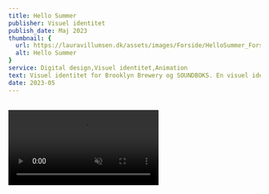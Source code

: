 ```yaml
---
title: Hello Summer
publisher: Visuel identitet
publish_date: Maj 2023
thumbnail: {
  url: https://lauravillumsen.dk/assets/images/Forside/HelloSummer_Forside.jpg,
  alt: Hello Summer
}
service: Digital design,Visuel identitet,Animation
text: Visuel identitet for Brooklyn Brewery og SOUNDBOKS. En visuel identitet som skal udstråle sommer og det københavnske urbanliv. ”SOUNDBOKS og The Brooklyn Brewery inviterer dig til at samle dine venner og skyde sommeren i gang med summende melodier, gratis øl og en lodtrækning med en pris, der vil løfte din sommer.” Hello Summer var et event hvor flere danske artister performede med musik, dans, scenekunst osv. Alle billeder er taget af fotografen Katrine Gøth.
date: 2023-05
---
```


<div class="lg:grid lg:grid-cols-12 lg:gap-3">
  <img class="lg:col-span-4" src="https://lauravillumsen.dk/assets/images/HelloSummer_underside/1_HelloSummer_underside.png" alt="">
  <img class="lg:col-span-8" src="https://lauravillumsen.dk/assets/images/HelloSummer_underside/2_HelloSummer_underside.jpg" alt="">
</div>
<video controls muted autoplay loop>
  <source src="https://lauravillumsen.dk/assets/images/HelloSummer_underside/3_HelloSummer_underside_video.mp4" type="video/mp4">
</video>
<img src="https://lauravillumsen.dk/assets/images/HelloSummer_underside/4_HelloSummer_underside.jpg" alt="">
<img src="https://lauravillumsen.dk/assets/images/HelloSummer_underside/5_HelloSummer_underside.jpg" alt="">
<img src="https://lauravillumsen.dk/assets/images/HelloSummer_underside/6_HelloSummer_underside.jpg" alt="">
<img src="https://lauravillumsen.dk/assets/images/HelloSummer_underside/7_HelloSummer_underside.jpg" alt="">
<img src="https://lauravillumsen.dk/assets/images/HelloSummer_underside/8_HelloSummer_underside.png" alt="">
